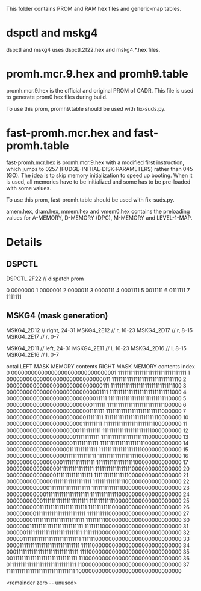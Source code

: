 
This folder contains PROM and RAM hex files and generic-map tables.

# dspctl and mskg4

dspctl and mskg4 uses dspctl.2f22.hex and mskg4.*.hex files.

# promh.mcr.9.hex and promh9.table

promh.mcr.9.hex is the official and original PROM of CADR. This file is used to generate prom0 hex files during build.

To use this prom, promh9.table should be used with fix-suds.py.

# fast-promh.mcr.hex and fast-promh.table

fast-promh.mcr.hex is promh.mcr.9.hex with a modified first instruction, which jumps to 0257 (FUDGE-INITIAL-DISK-PARAMETERS) rather than 045 (GO). The idea is to skip memory initialization to speed up booting. When it is used, all memories have to be initialized and some has to be pre-loaded with some values.

To use this prom, fast-promh.table should be used with fix-suds.py.

amem.hex, dram.hex, mmem.hex and vmem0.hex contains the preloading values for A-MEMORY, D-MEMORY (DPC), M-MEMORY and LEVEL-1-MAP.

# Details

## DSPCTL

DSPCTL.2F22	// dispatch prom

0 0000000
1 0000001
2 0000011
3 0000111
4 0001111
5 0011111
6 0111111
7 1111111

## MSKG4 (mask generation)

MSKG4_2D12	// right, 24-31
MSKG4_2E12	// r, 16-23
MSKG4_2D17	// r, 8-15
MSKG4_2E17	// r, 0-7

MSKG4_2D11	// left, 24-31
MSKG4_2E11	// l, 16-23
MSKG4_2D16	// l, 8-15
MSKG4_2E16	// l, 0-7

octal  LEFT MASK MEMORY contents            RIGHT MASK MEMORY contents
index
  0    00000000000000000000000000000001     11111111111111111111111111111111
  1    00000000000000000000000000000011     11111111111111111111111111111110
  2    00000000000000000000000000000111     11111111111111111111111111111100
  3    00000000000000000000000000001111     11111111111111111111111111111000
  4    00000000000000000000000000011111     11111111111111111111111111110000
  5    00000000000000000000000000111111     11111111111111111111111111100000
  6    00000000000000000000000001111111     11111111111111111111111111000000
  7    00000000000000000000000011111111     11111111111111111111111110000000
 10    00000000000000000000000111111111     11111111111111111111111100000000
 11    00000000000000000000001111111111     11111111111111111111111000000000
 12    00000000000000000000011111111111     11111111111111111111110000000000
 13    00000000000000000000111111111111     11111111111111111111100000000000
 14    00000000000000000001111111111111     11111111111111111111000000000000
 15    00000000000000000011111111111111     11111111111111111110000000000000
 16    00000000000000000111111111111111     11111111111111111100000000000000
 17    00000000000000001111111111111111     11111111111111111000000000000000
 20    00000000000000011111111111111111     11111111111111110000000000000000
 21    00000000000000111111111111111111     11111111111111100000000000000000
 22    00000000000001111111111111111111     11111111111111000000000000000000
 23    00000000000011111111111111111111     11111111111110000000000000000000
 24    00000000000111111111111111111111     11111111111100000000000000000000
 25    00000000001111111111111111111111     11111111111000000000000000000000
 26    00000000011111111111111111111111     11111111110000000000000000000000
 27    00000000111111111111111111111111     11111111100000000000000000000000
 30    00000001111111111111111111111111     11111111000000000000000000000000
 31    00000011111111111111111111111111     11111110000000000000000000000000
 32    00000111111111111111111111111111     11111100000000000000000000000000
 33    00001111111111111111111111111111     11111000000000000000000000000000
 34    00011111111111111111111111111111     11110000000000000000000000000000
 35    00111111111111111111111111111111     11100000000000000000000000000000
 36    01111111111111111111111111111111     11000000000000000000000000000000
 37    11111111111111111111111111111111     10000000000000000000000000000000

  <remainder zero -- unused>
